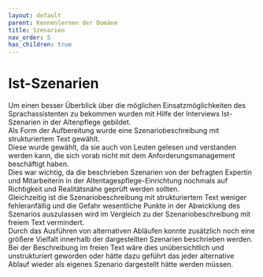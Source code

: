 ```yaml
---
layout: default
parent: Kennenlernen der Domäne
title: Szenarien
nav_order: 5
has_children: true
---
```



# Ist-Szenarien
Um einen besser Überblick über die möglichen Einsatzmöglichkeiten des Sprachassistenten zu bekommen wurden mit Hilfe der Interviews Ist-Szenarien in der Altenpflege gebildet. <br/>  Als Form der Aufbereitung wurde eine Szenariobeschreibung mit strukturiertem Text gewählt. <br/> Diese wurde gewählt, da sie auch von Leuten gelesen und verstanden werden kann, die sich vorab nicht mit dem Anforderungsmanagement beschäftigt haben. <br/>  Dies war wichtig, da die beschrieben Szenarien von der befragten Expertin und Mitarbeiterin in der Altentagespflege-Einrichtung nochmals auf Richtigkeit und Re­a­li­täts­nä­he geprüft werden sollten. <br/> Gleichzeitig ist die Szenariobeschreibung mit strukturiertem Text weniger fehleranfällig und die Gefahr wesentliche Punkte in der Abwicklung des Szenarios auszulassen wird im Vergleich zu der Szenariobeschreibung mit freiem Text vermindert. <br/> Durch das Ausführen von alternativen Abläufen konnte zusätzlich noch eine größere Vielfalt innerhalb der dargestellten Szenarien beschrieben werden. <br/>  Bei der Beschreibung im freien Text wäre dies unübersichtlich und unstrukturiert geworden oder hätte dazu geführt das jeder alternative Ablauf wieder als eigenes Szenario dargestellt hätte werden müssen. 